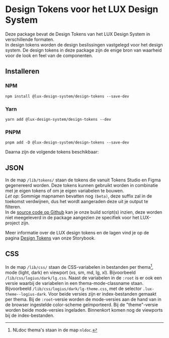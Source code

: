 # Design Tokens voor het LUX Design System

Deze package bevat de Design Tokens van het LUX Design System in verschillende formaten.  
In design tokens worden de design beslissingen vastgelegd voor het design system. De design tokens in deze package zijn de enige bron van waarheid voor de look en feel van de componenten.

## Installeren

### NPM

`npm install @lux-design-system/design-tokens --save-dev`

### Yarn

`yarn add @lux-design-system/design-tokens --dev`

### PNPM

`pnpm add -D @lux-design-system/design-tokens --save-dev`

Daarna zijn de volgende tokens beschikbaar:

## JSON

In de map `/lib/tokens/` staan de tokens die vanuit Tokens Studio en Figma gegenereerd worden.
Deze tokens kunnen gebruikt worden in combinatie met je eigen tokens of om je eigen variabelen te bouwen.  
_Let op_: Sommige mapnamen bevatten nog `(beta)`, deze suffix zal in de toekomst verdwijnen, dus het wordt aangeraden deze uit je output te filteren.  
In de [source code op Github](https://github.com/nl-design-system/lux) kan je onze build script(s) inzien, deze worden niet meegeleverd in de package aangezien ze specifiek voor het LUX-project zijn.

Meer informatie over de LUX design tokens en de lagen vind je op de pagina [Design Tokens](https://nl-design-system.github.io/lux/?path=/docs/design-tokens-design-tokens--docs) van onze Storybook.

## CSS

In de map `/lib/css/` staan de CSS-variabelen in bestanden per thema[^1], mode (light, dark) en viewport (xs, sm, md, lg, xl). Bijvoorbeeld `/lib/css/logius/dark/lg.css`.
Naast de variabelen in de `:root` is er ook een versie waarbij de variabelen in een thema-mode-classname staan. Bijvoorbeeld `/lib/css/logius/dark/lg-theme.css`, met de selector `.lux-theme--logius-dark`.
Voor beide versies zijn er index-bestanden gemaakt per thema. Bij de `:root`-versie worden de mode-versies aan de hand van in de browser ingestelde color-scheme geïmporteerd. Bij de "theme"-versie worden beide mode-versies ingeladen.
Binnenkort komen nog de viewports bij de index-bestanden.

[^1]: NLdoc thema's staan in de map `nldoc`.
